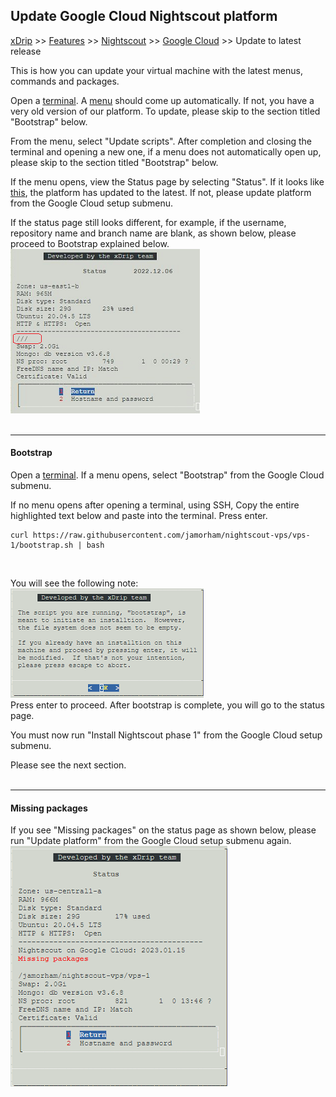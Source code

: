 ## Update Google Cloud Nightscout platform
[xDrip](../../README.md) >> [Features](../Features_page.md) >> [Nightscout](../Nightscout_page.md) >> [Google Cloud](./GoogleCloud.md) >> Update to latest release   
  
This is how you can update your virtual machine with the latest menus, commands and packages.  
  
Open a [terminal](./Terminal.md).  A [menu](./Menu.md) should come up automatically.  If not, you have a very old version of our platform.  To update, please skip to the section titled "Bootstrap" below.  
  
From the menu, select "Update scripts".  After completion and closing the terminal and opening a new one, if a menu does not automatically open up, please skip to the section titled "Bootstrap" below.  
  
If the menu opens, view the Status page by selecting "Status".  If it looks like [this](./images/Status.png), the platform has updated to the latest.  If not, please update platform from the Google Cloud setup submenu.  
  
If the status page still looks different, for example, if the username, repository name and branch name are blank, as shown below, please proceed to Bootstrap explained below.  
![](./images/NoRepoStat.png)  
<br/>  
  
---  
  
#### **Bootstrap**  
Open a [terminal](./Terminal.md).  If a menu opens, select "Bootstrap" from the Google Cloud submenu.  
  
If no menu opens after opening a terminal, using SSH, Copy the entire highlighted text below and paste into the terminal.  Press enter.  
  
```  
curl https://raw.githubusercontent.com/jamorham/nightscout-vps/vps-1/bootstrap.sh | bash
```  
<br/>  
  
You will see the following note:  
![](./images/BootstrapConfirm.png)  
Press enter to proceed.  After bootstrap is complete, you will go to the status page.  
  
You must now run "Install Nightscout phase 1" from the Google Cloud setup submenu.  
  
Please see the next section.  
<br/>  
  
---  
  
#### **Missing packages**
If you see "Missing packages" on the status page as shown below, please run "Update platform" from the Google Cloud setup submenu again.  
![](./images/MissingPackages.png)  
  
  
